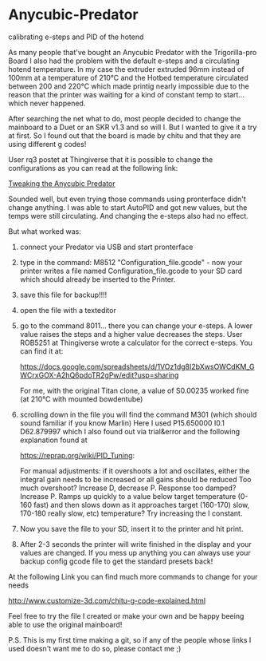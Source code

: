 # Anycubic-Predator

calibrating e-steps and PID of the hotend

As many people that've bought an Anycubic Predator with the Trigorilla-pro Board I also had the problem with the default e-steps and a circulating hotend temperature. In my case the extruder extruded 96mm instead of 100mm at a temperature of 210°C and the Hotbed temperature circulated between 200 and 220°C which made printig nearly impossible due to the reason that the printer was waiting for a kind of constant temp to start... which never happened.

After searching the net what to do, most people decided to change the mainboard to a Duet or an SKR v1.3 and so will I. But I wanted to give it a try at first.
So I found out that the board is made by chitu and that they are using different g codes!

User rq3 postet at Thingiverse that it is possible to change the configurations as you can read at the following link:

<a href="https://www.thingiverse.com/groups/anycubic-predator/forums/general/topic:40393#comment-2752705">Tweaking the Anycubic Predator</a>

Sounded well, but even trying those commands using pronterface didn't change anything. I was able to start AutoPID and got new values, but the temps were still circulating. And changing the e-steps also had no effect.

But what worked was:

1.  connect your Predator via USB and start pronterface

2.  type in the command:  M8512 "Configuration_file.gcode"  - now your printer writes a file named Configuration_file.gcode 
    to your SD card which should already be inserted to the Printer.

3.  save this file for backup!!!!

4.  open the file with a texteditor

5.  go to the command 8011... there you can change your e-steps. A lower value raises the steps and a higher value decreases     the steps. User ROB5251 at Thingiverse wrote a calculator for the correct e-steps. You can find it at:

    https://docs.google.com/spreadsheets/d/1VOz1dg8I2bXwsOWCdKM_GWCrxGOX-A2hQ6pdoTR2gPw/edit?usp=sharing
    
    For me, with the original Titan clone, a value of S0.00235 worked fine (at 210°C with mounted bowdentube)

6.  scrolling down in the file you will find the command M301 (which should sound familiar if you know Marlin)
    Here I used P15.650000 I0.1 D62.879997 which I also found out via trial&error and the following explanation found at 
    
    https://reprap.org/wiki/PID_Tuning:
    
    For manual adjustments:
    if it overshoots a lot and oscillates, either the integral gain needs to be increased or all gains should be reduced
    Too much overshoot? 
    Increase D, decrease P.
    Response too damped? Increase P.
    Ramps up quickly to a value below target temperature (0-160 fast) and then slows down as it approaches target (160-170) 
    slow, 170-180 really slow, etc) temperature? Try increasing the I constant.

7.  Now you save the file to your SD, insert it to the printer and hit print.

8.  After 2-3 seconds the printer will write finished in the display and your values are changed. If you mess up anything you     can always use your backup config gcode file to get the standard presets back!

At the following Link you can find much more commands to change for your needs

http://www.customize-3d.com/chitu-g-code-explained.html

Feel free to try the file I created or make your own and be happy beeing able to use the original mainboard!

P.S. This is my first time making a git, so if any of the people whose links I used doesn't want me to do so, please contact me ;)
